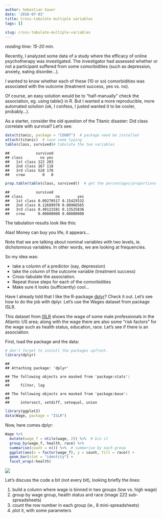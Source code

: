 ```yaml
---
author: Sebastian Sauer
date: '2016-07-03'
title: Cross-tabulate multiple variables
tags: []
  
slug: cross-tabulate-multiple-variables
---
```


*reading time: 15-20 min.*

Recently, I analyzed some data of a study where the efficacy of online psychotherapy was investigated. The investigator had assessed whether or not a participant suffered from some comorbidities (such as depression, anxiety, eating disorder…).

I wanted to know whether each of these (10 or so) comorbidities was associated with the outcome (treatment success, yes vs. no).

Of course, an easy solution would be to “half-manually” check the association, eg. using table() in R. But I wanted a more reproducible, more automated solution (ok, I confess, I justed wanted it to be cooler, probably…).

As a starter, consider the old question of the Titanic disaster: Did class correlate with survival? Let’s see:



```r
data(titanic, package = "COUNT")  # package need be installed
attach(titanic)  # save some typing
table(class, survived)# tabulate the two variables
```

```
##            survived
## class        no yes
##   1st class 122 203
##   2nd class 167 118
##   3rd class 528 178
##   crew        0   0
```

```r
prop.table(table(class, survived))  # get the percentages/proportions
```

```
##            survived
## class               no        yes
##   1st class 0.09270517 0.15425532
##   2nd class 0.12689970 0.08966565
##   3rd class 0.40121581 0.13525836
##   crew      0.00000000 0.00000000
```


The tabulation results look like this:

Alas! Money can buy you life, it appears…

Note that we are talking about nominal variables with two levels, ie. dichotomous variables. In other words, we are looking at frequencies.

So my idea was:

- take a column of a predictor (say, depression)
- take the column of the outcome variable (treatment success)
- Cross-tabulate the association.
- Repeat those steps for each of the comorbidities
- Make sure it looks (sufficiently) cool…
 

Have I already told that I like the R-package [dplyr](https://cran.rstudio.com/web/packages/dplyr/vignettes/introduction.html)? Check it out. Let’s see how to do the job with dplyr. Let’s use the Wages dataset from package ISLR.

This dataset from [ISLR](https://cran.r-project.org/package=ISLR) shows the wage of some male professionals in the Atlantic US area; along with the wage there are also some "risk factors" for the wage such as health status, education, race. Let’s see if there is an association.

First, load the package and the data:


```r
# don't forget to install the packages upfront.
library(dplyr)
```

```
## 
## Attaching package: 'dplyr'
```

```
## The following objects are masked from 'package:stats':
## 
##     filter, lag
```

```
## The following objects are masked from 'package:base':
## 
##     intersect, setdiff, setequal, union
```

```r
library(ggplot2)
data(Wage, package = "ISLR")
```



Now,  here comes dplyr:


```r
Wage %>%
  mutate(wage_f = ntile(wage, 2)) %>%  # bin it
  group_by(wage_f, health, race) %>%
  summarise(count = n()) %>%  # summarise by each group
  ggplot(aes(x = factor(wage_f), y = count, fill = race)) +
  geom_bar(stat = "identity") +
  facet_wrap(~health)
```

![](/images/cross-tabulate-1.png)




Let’s discuss the code a bit (not every bit), looking briefly the lines:

1. build a column where wage is binned in two groups (low vs. high wage)
2. group by wage group, health status and race (image 2*2*2 sub-spreadsheets)
3. count the row number in each group (ie., 8 mini-spreadsheets)
4. plot it, with some parameters
